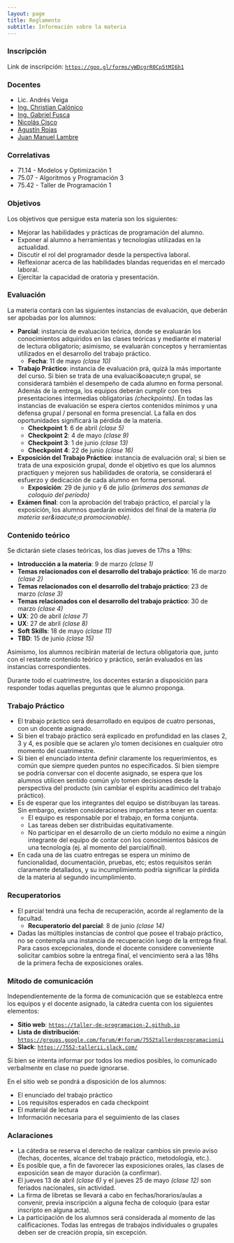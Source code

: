 ```yaml
---
layout: page
title: Reglamento
subtitle: Información sobre la materia
---
```

### Inscripci&oacute;n

Link de inscripci&oacute;n: [`https://goo.gl/forms/yWDcgrR0Cp5tMI6h1`](https://goo.gl/forms/yWDcgrR0Cp5tMI6h1)

### Docentes

* Lic. Andr&eacute;s Veiga
* [Ing. Christian Cal&oacute;nico](https://github.com/calonico)
* [Ing. Gabriel Fusca](https://github.com/gfusca)
* [Nicol&aacute;s Cisco](https://github.com/nickcis)
* [Agust&iacute;n Rojas]()
* [Juan Manuel Lambre](https://github.com/JuanmaLambre)

### Correlativas

* 71.14 - Modelos y Optimizaci&oacute;n 1
* 75.07 - Algoritmos y Programaci&oacute;n 3
* 75.42 - Taller de Programaci&oacute;n 1

### Objetivos

Los objetivos que persigue esta materia son los siguientes:

* Mejorar las habilidades y pr&aacute;cticas de programaci&oacute;n del alumno.
* Exponer al alumno a herramientas y tecnolog&iacute;as utilizadas en la actualidad.
* Discutir el rol del programador desde la perspectiva laboral.
* Reflexionar acerca de las habilidades blandas requeridas en el mercado laboral.
* Ejercitar la capacidad de oratoria y presentaci&oacute;n.

### Evaluaci&oacute;n

La materia contar&aacute; con las siguientes instancias de evaluaci&oacute;n, que deber&aacute;n ser apobadas por los alumnos:

* **Parcial**: instancia de evaluaci&oacute;n te&oacute;rica, donde se evaluar&aacute;n los conocimientos adquiridos en las clases te&oacute;ricas y mediante el material de lectura obligatorio; asimismo, se evaluar&aacute;n conceptos y herramientas utilizados en el desarrollo del trabajo pr&aacute;ctico.
  * **Fecha**: 11 de mayo _(clase 10)_
* **Trabajo Pr&aacute;ctico**: instancia de evaluaci&oacute;n pr&aacute;, quiz&aacute; la m&aacute;s importante del curso. Si bien se trata de una evaluaci&oaacute;n grupal, se considerar&aacute; tambi&eacute;n el desempe&ntilde;o de cada alumno en forma personal.
  Adem&aacute;s de la entrega, los equipos deber&aacute;n cumplir con tres presentaciones intermedias obligatorias _(checkpoints)_. En todas las instancias de evaluaci&oacute;n se espera ciertos contenidos m&iacute;nimos y una defensa grupal / personal en forma presencial. La falla en dos oportunidades significar&aacute; la p&eacute;rdida de la materia.
  * **Checkpoint 1**: 6 de abril _(clase 5)_
  * **Checkpoint 2**: 4 de mayo _(clase 9)_
  * **Checkpoint 3**: 1 de junio _(clase 13)_
  * **Checkpoint 4**: 22 de junio _(clase 16)_
* **Exposici&oacute;n del Trabajo Pr&aacute;ctico**: instancia de evaluaci&oacute;n oral; si bien se trata de una exposici&oacute;n grupal, donde el objetivo es que los alumnos practiquen y mejoren sus habilidades de oratoria, se considerar&aacute; el esfuerzo y dedicaci&oacute;n de cada alumno en forma personal.
  * **Exposici&oacute;n**: 29 de junio y 6 de julio _(primeras dos semanas de coloquio del per&iacute;odo)_
* **Ex&aacute;men final**: con la aprobaci&oacute;n del trabajo pr&aacute;ctico, el parcial y la exposici&oacute;n, los alumnos quedar&aacute;n eximidos del final de la materia _(la materia ser&iaacute;a promocionable)_.

### Contenido te&oacute;rico

Se dictar&aacute;n siete clases te&oacute;ricas, los d&iacute;as jueves de 17hs a 19hs:

* **Introducci&oacute;n a la materia**: 9 de marzo _(clase 1)_
* **Temas relacionados con el desarrollo del trabajo pr&aacute;ctico**: 16 de marzo _(clase 2)_
* **Temas relacionados con el desarrollo del trabajo pr&aacute;ctico**: 23 de marzo _(clase 3)_
* **Temas relacionados con el desarrollo del trabajo pr&aacute;ctico**: 30 de marzo _(clase 4)_
* **UX**: 20 de abril _(clase 7)_
* **UX**: 27 de abril _(clase 8)_
* **Soft Skills**: 18 de mayo _(clase 11)_
* **TBD**: 15 de junio _(clase 15)_

Asimismo, los alumnos recibir&aacute;n material de lectura obligatoria que, junto con el restante contenido te&oacute;rico y pr&aacute;ctico, ser&aacute;n evaluados en las instancias correspondientes.

Durante todo el cuatrimestre, los docentes estar&aacute;n a disposici&oacute;n para responder todas aquellas preguntas que le alumno proponga.

### Trabajo Pr&aacute;ctico

* El trabajo pr&aacute;ctico ser&aacute; desarrollado en equipos de cuatro personas, con un docente asignado.
* Si bien el trabajo pr&aacute;ctico ser&aacute; explicado en profundidad en las clases 2, 3 y 4, es posible que se aclaren y/o tomen decisiones en cualquier otro momento del cuatrimestre.
* Si bien el enunciado intenta definir claramente los requerimientos, es com&uacute;n que siempre queden puntos no especificados. Si bien siempre se podr&iacute;a conversar con el docente asignado, se espera que los alumnos utilicen sentido com&uacute;n y/o tomen decisiones desde la perspectiva del producto (sin cambiar el esp&iacute;ritu acad&iacute;mico del trabajo pr&aacute;ctico).
* Es de esperar que los integrantes del equipo se distribuyan las tareas. Sin embargo, existen consideraciones importantes a tener en cuenta:
  * El equipo es responsable por el trabajo, en forma conjunta.
  * Las tareas deben ser distribuidas equitativamente.
  * No participar en el desarrollo de un cierto m&oacute;dulo no exime a ning&uacute;n integrante del equipo de contar con los conocimientos b&aacute;sicos de una tecnolog&iacute;a (ej. al momento del parcial/final).
* En cada una de las cuatro entregas se espera un m&iacute;nimo de funcionalidad, documentaci&oacute;n, pruebas, etc; estos requisitos ser&aacute;n claramente detallados, y su incumplimiento podr&iacute;a significar la p&iacute;rdida de la materia al segundo incumplimiento.

### Recuperatorios

* El parcial tendr&aacute; una fecha de recuperaci&oacute;n, acorde al reglamento de la facultad.
  * **Recuperatorio del parcial**: 8 de junio _(clase 14)_
* Dadas las m&uacute;ltiples instancias de control que posee el trabajo pr&aacute;ctico, no se contempla una instancia de recuperaci&oacute;n luego de la entrega final. Para casos excepcionales, donde el docente considere conveniente solicitar cambios sobre la entrega final, el vencimiento ser&aacute; a las 18hs de la primera fecha de exposiciones orales.

### M&iacute;todo de comunicaci&oacute;n

Independientemente de la forma de comunicaci&oacute;n que se establezca entre los equipos y el docente asignado, la c&aacute;tedra cuenta con los siguientes elementos:

* **Sitio web**: [`https://taller-de-programacion-2.github.io`](https://taller-de-programacion-2.github.io)
* **Lista de distribuci&oacute;n**: [`https://groups.google.com/forum/#!forum/7552tallerdeprogramacionii`](https://groups.google.com/forum/#!forum/7552tallerdeprogramacionii)
* **Slack**: [`https://7552-tallerii.slack.com/`](https://7552-tallerii.slack.com/)

Si bien se intenta informar por todos los medios posibles, lo comunicado verbalmente en clase no puede ignorarse.

En el sitio web se pondr&aacute; a disposici&oacute;n de los alumnos:

* El enunciado del trabajo pr&aacute;ctico
* Los requisitos esperados en cada checkpoint
* El material de lectura
* Informaci&oacute;n necesaria para el seguimiento de las clases

### Aclaraciones

* La c&aacute;tedra se reserva el derecho de realizar cambios sin previo aviso (fechas, docentes, alcance del trabajo pr&aacute;ctico, metodolog&iacute;a, etc.).
* Es posible que, a fin de favorecer las exposiciones orales, las clases de exposici&oacute;n sean de mayor duraci&oacute;n (a confirmar).
* El jueves 13 de abril _(clase 6)_ y el jueves 25 de mayo _(clase 12)_ son feriados nacionales, sin actividad.
* La firma de libretas se llevar&aacute; a cabo en fechas/horarios/aulas a convenir, previa inscripci&oacute;n a alguna fecha de coloquio (para estar inscripto en alguna acta).
* La participaci&oacute;n de los alumnos ser&aacute; considerada al momento de las calificaciones.
Todas las entregas de trabajos individuales o grupales deben ser de creaci&oacute;n propia, sin excepci&oacute;n.
